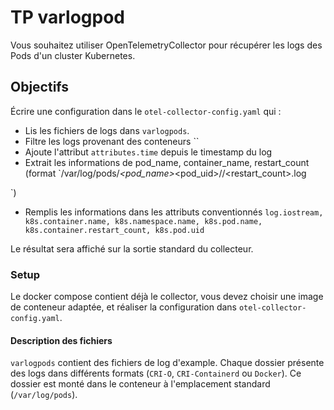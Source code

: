 # TP varlogpod

Vous souhaitez utiliser OpenTelemetryCollector pour récupérer les logs des Pods d'un cluster Kubernetes.

## Objectifs

Écrire une configuration dans le `otel-collector-config.yaml` qui :
* Lis les fichiers de logs dans `varlogpods`.
* Filtre les logs provenant des conteneurs ``
* Ajoute l'attribut `attributes.time` depuis le timestamp du log
* Extrait les informations de pod_name, container_name, restart_count (format `/var/log/pods/<namespace>_<pod_name>_<pod_uid>/<container>/<restart_count>.log

`)
* Remplis les informations dans les attributs conventionnés `log.iostream, k8s.container.name, k8s.namespace.name, k8s.pod.name, k8s.container.restart_count, k8s.pod.uid`

Le résultat sera affiché sur la sortie standard du collecteur.

### Setup

Le docker compose contient déjà le collector, vous devez choisir une image de conteneur adaptée, et réaliser la configuration dans `otel-collector-config.yaml`.

#### Description des fichiers

`varlogpods` contient des fichiers de log d'example.
Chaque dossier présente des logs dans différents formats (`CRI-O`, `CRI-Containerd` ou `Docker`).
Ce dossier est monté dans le conteneur à l'emplacement standard (`/var/log/pods`).
